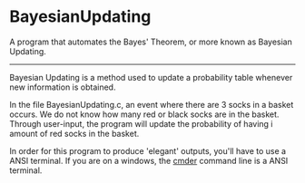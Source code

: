 # BayesianUpdating

A program that automates the Bayes' Theorem, or more known as Bayesian Updating.

---

Bayesian Updating is a method used to update a probability table whenever new information is obtained.

In the file BayesianUpdating.c, an event where there are 3 socks in a basket occurs.
We do not know how many red or black socks are in the basket. 
Through user-input, the program will update the probability of having i amount of red socks in the basket.

In order for this program to produce 'elegant' outputs, you'll have to use a ANSI terminal. If you are on a windows, the [cmder](https://cmder.net/) command line is a ANSI terminal.